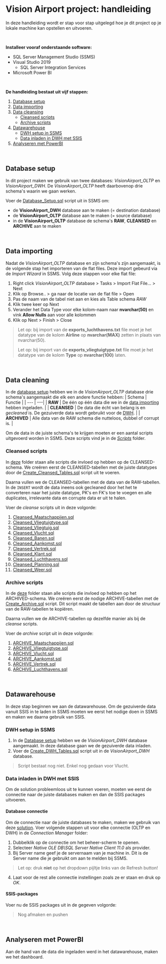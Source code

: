 # Vision Airport project: handleiding
In deze handleiding wordt er stap voor stap uitgelegd hoe je dit project op je lokale machine kan opstellen en uitvoeren. 

<br>

**Installeer vooraf onderstaande software:**
- SQL Server Management Studio (SSMS)
- Visual Studio 2019
  - SQL Server Integration Services
- Microsoft Power BI

<br>

**De handleiding bestaat uit vijf stappen:**
1. [Database setup](#databasesetup)
2. [Data importing](#raw)
3. [Data cleansing](#cleansing)
   * [Cleansed scripts](#cleansed)
   * [Archive scripts](#archive)
5. [Datawarehouse](#dwh)
   * [DWH setup in SSMS](#ssms)
   * [Data inladen in DWH met SSIS](#ssis)
6. [Analyseren met PowerBI](#powerbi)

<br>

## Database setup <a name="databasesetup"></a>
In dit project maken we gebruik van twee databases: *VisionAirport_OLTP* en *VisionAirport_DWH*.
De *VisionAirport_OLTP* heeft daarbovenop drie schema's waarin we gaan werken.
<br>

Voer de [Database_Setup.sql](./Scripts/Database_Setup.sql) script uit in SSMS om:
- de **VisionAirport_DWH** database aan te maken (= destination database)
- de **VisionAirport_OLTP** database aan te maken (= source database) 
- in de **VisionAirport_OLTP** database de schema's **RAW**, **CLEANSED** en **ARCHIVE** aan te maken

<br>

## Data importing <a name="raw"></a>
Nadat de *VisionAirport_OLTP* database en zijn schema's zijn aangemaakt, is de volgende stap het importeren van de flat files. Deze import gebeurd via de *Import Wizard* in SSMS.
Volg deze stappen voor elke flat file:
1. Right click *VisionAirport_OLTP* database > Tasks > Import Flat File... > Next
2. Klik op Browse.. > ga naar de locatie van de flat file > Open
3. Pas de naam van de tabel niet aan en kies als Table schema *RAW*
5. Klik twee keer op Next
6. Verander het Data Type voor elke kolom-naam naar **nvarchar(50)** en vink **Allow Nulls** aan voor alle kolommen
7. Klik op Next > Finish > Close
>Let op: bij import van de **exports_luchthavens.txt** file moet je het datatype van de kolom **Airline** op **nvarchar(MAX)** zetten in plaats van nvarchar(50).
>
>Let op: bij import van de **exports_vliegtuigtype.txt** file moet je het datatype van de kolom **Type** op **nvarchar(100)** laten.

<br>

## Data cleaning <a name="cleansing"></a>
In de [database setup](#databasesetup) hebben we in de *VisionAirport_OLTP* database drie schema's aangemaakt die elk een andere functie hebben:
| Schema        | Functie |
| --- | ---|
| **RAW** | De één op één data die we in de [data importing](#raw) hebben ingeladen. |
| **CLEANSED** | De data die écht van belang is en *gecleaned* is. De gezuiverde data wordt gebruikt voor de [DWH](#dwh). |
| **ARCHIVED** | Alle data van de RAW schema die nutteloos, dubbel of corrupt is. |

Om de data in de juiste schema's te krijgen moeten er een aantal scripts uitgevoerd worden in SSMS. Deze scripts vind je in de [*Scripts*](./Scripts) folder.

### Cleansed scripts <a name="cleansed"></a>
In [deze](./Scripts/CLEANSED) folder staan alle scripts die invloed op hebben op de CLEANSED-schema. We creëren eerst de CLEANSED-tabellen met de juiste datatypes door de [Create_Cleansed_Tables.sql](./Scripts/CLEANSED/Create_Cleansed_Tables.sql) script uit te voeren. 
<br>

Daarna vullen we de CLEANSED-tabellen met de data van de RAW-tabellen. In de `INSERT` wordt de data ineens ook gecleaned door het het te converteren naar het juiste datatype, PK's en FK's toe te voegen en alle duplicates, irrelevante data en corrupte data er uit te halen. 
<br>

Voer de *cleanse* scripts uit in deze volgorde:
1. [Cleansed_Maatschappijen.sql](./Scripts/CLEANSED/Cleansed_Maatschappijen.sql)
2. [Cleansed_Vliegtuigtype.sql](./Scripts/CLEANSED/Cleansed_Vliegtuigtype.sql)
3. [Cleansed_Vliegtuig.sql](./Scripts/CLEANSED/Cleansed_Vliegtuig.sql)
4. [Cleansed_Vlucht.sql](./Scripts/CLEANSED/Cleansed_Vlucht.sql)
5. [Cleansed_Banen.sql](./Scripts/CLEANSED/Cleansed_Banen.sql)
6. [Cleansed_Aankomst.sql](./Scripts/CLEANSED/Cleansed_Aankomst.sql)
7. [Cleansed_Vertrek.sql](./Scripts/CLEANSED/Cleansed_Vertrek.sql)
8. [Cleansed_Klant.sql](./Scripts/CLEANSED/Cleansed_Klant.sql)
9. [Cleansed_Luchthavens.sql](./Scripts/CLEANSED/Cleansed_Luchthavens.sql)
10. [Cleansed_Planning.sql](./Scripts/CLEANSED/Cleansed_Planning.sql)
11. [Cleansed_Weer.sql](./Scripts/CLEANSED/Cleansed_Weer.sql)

### Archive scripts <a name="archive"></a>
In de [deze](./Scripts/ARCHIVED) folder staan alle scripts die invloed op hebben op het ARCHIVED-schema. We creëren eerst de nodige ARCHIVE-tabellen met de [Create_Archive.sql](./Scripts/ARCHIVE/Create_Archive.sql) script. Dit script maakt de tabellen aan door de structuur van de RAW-tabellen te kopiëren.
<br>

Daarna vullen we de ARCHIVE-tabellen op dezelfde manier als bij de *cleanse* scripts.

Voer de *archive* script uit in deze volgorde:
1. [ARCHIVE_Maatschappijen.sql](./Scripts/ARCHIVE/ARCHIVE_Maatschappijen.sql)
2. [ARCHIVE_Vliegtuigtype.sql](./Scripts/ARCHIVE/ARCHIVE_Vliegtuigtype.sql)
3. [ARCHIVE_Vlucht.sql](./Scripts/ARCHIVE/ARCHIVE_Vlucht.sql)
4. [ARCHIVE_Aankomst.sql](./Scripts/ARCHIVE/ARCHIVE_Aankomst.sql)
5. [ARCHIVE_Vertrek.sql](./Scripts/ARCHIVE/ARCHIVE_Vertrek.sql)
6. [ARCHIVE_Luchthavens.sql](./Scripts/ARCHIVE/ARCHIVE_Luchthavens.sql)

<br>

## Datawarehouse <a name="dwh"></a>
In deze stap beginnen we aan de datawarehouse. Om de gezuiverde data vanuit SSIS in te laden in SSMS moeten we eerst het nodige doen in SSMS en maken we daarna gebruik van SSIS.

### DWH setup in SSMS <a name="ssms"></a>
1. In de [Database setup](#databasesetup) hebben we de *VisionAirport_DWH* database aangemaakt. In deze database gaan we de gezuiverde data inladen.
2. Voer de [Create_DWH_Tables.sql](./scripts/DWH/Create_DWH_Tables.sql) script uit in de *VisionAirport_DWH* database.
> Script bestaat nog niet. Enkel nog gedaan voor Vlucht.

### Data inladen in DWH met SSIS <a name="ssis"></a>
Om de solution probleemloos uit te kunnen voeren, moeten we eerst de connectie naar de juiste databases maken en dan de SSIS packages uitvoeren. 

#### Database connectie
Om de connectie naar de juiste databases te maken, maken we gebruik van deze [solution](./introBI-visionAirport). Voer volgende stappen uit voor elke connectie (OLTP en DWH) in de *Connection Manager* folder:
1. Dubbelklik op de connectie om het beheer-scherm te openen.
2. Selecteer *Native OLE DB\SQL Server Native Client 11.0* als provider.
3. Bij Server name geef je de servernaam van je machine in. Dit is de Server name die je gebruikt om aan te melden bij SSMS.
>Let op: druk **niet** op het dropdown pijltje links van de Refresh button!
4. Laat voor de rest alle connectie instellingen zoals ze er staan en druk op *OK*.

#### SSIS-packages
Voer nu de SSIS packages uit in de gegeven volgorde:
>Nog afmaken en pushen

<br>

## Analyseren met PowerBI <a name="powerbi"></a>
Aan de hand van de data die ingeladen werd in het datawarehouse, maken we het dashboard.
<br>
